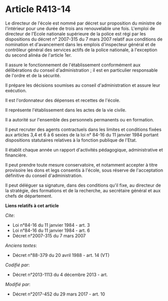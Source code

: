 # Article R413-14

Le directeur de l'école est nommé par décret sur proposition du ministre de l'intérieur pour une durée de trois ans
renouvelable une fois. L'emploi de directeur de l'Ecole nationale supérieure de la police est régi par les dispositions du
décret n° 2007-315 du 7 mars 2007 relatif aux conditions de nomination et d'avancement dans les emplois d'inspecteur général
et de contrôleur général des services actifs de la police nationale, à l'exception du second alinéa de l'article 1er. 

Il assure le fonctionnement de l'établissement conformément aux délibérations du conseil d'administration ; il est en
particulier responsable de l'ordre et de la sécurité. 

Il prépare les décisions soumises au conseil d'administration et assure leur exécution. 

Il est l'ordonnateur des dépenses et recettes de l'école. 

Il représente l'établissement dans les actes de la vie civile. 

Il a autorité sur l'ensemble des personnels permanents ou en formation. 

Il peut recruter des agents contractuels dans les limites et conditions fixées aux articles 3,4 et 6 à 6 sexies de la loi n°
84-16 du 11 janvier 1984 portant dispositions statutaires relatives à la fonction publique de l'Etat. 

Il établit chaque année un rapport d'activités pédagogique, administrative et financière. 

Il peut prendre toute mesure conservatoire, et notamment accepter à titre provisoire les dons et legs consentis à l'école,
sous réserve de l'acceptation définitive du conseil d'administration. 

Il peut déléguer sa signature, dans des conditions qu'il fixe, au directeur de la stratégie, des formations et de la
recherche, au secrétaire général et aux chefs de département.

**Liens relatifs à cet article**

_Cite_:

  - Loi n°84-16 du 11 janvier 1984 - art. 3
  - Loi n°84-16 du 11 janvier 1984 - art. 6
  - Décret n°2007-315 du 7 mars 2007

_Anciens textes_:

  - Décret n°88-379 du 20 avril 1988 - art. 14 (VT)

_Codifié par_:

  - Décret n°2013-1113 du 4 décembre 2013 - art.

_Modifié par_:

  - Décret n°2017-452 du 29 mars 2017 - art. 10
